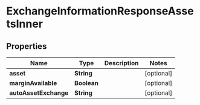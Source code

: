 

# ExchangeInformationResponseAssetsInner


## Properties

| Name | Type | Description | Notes |
|------------ | ------------- | ------------- | -------------|
|**asset** | **String** |  |  [optional] |
|**marginAvailable** | **Boolean** |  |  [optional] |
|**autoAssetExchange** | **String** |  |  [optional] |




